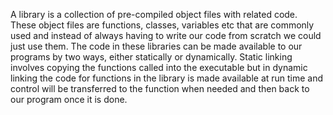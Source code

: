A library is a collection of pre-compiled object files with related code. These object files are functions, classes, variables etc that are commonly used and instead of always having to write our code from scratch we could just use them. The code in these libraries can be made available to our programs by two ways, either statically or dynamically. Static linking involves copying the functions called into the executable but in dynamic linking the code for functions in the library is made available at run time and control will be transferred to the function when needed and then back to our program once it is done.
